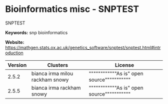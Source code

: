 # Bioinformatics misc - SNPTEST

SNPTEST

**Keywords:** snp bioinformatics

**Website:** <https://mathgen.stats.ox.ac.uk/genetics_software/snptest/snptest.html#introduction>

| Version | Clusters | License |
| ------- | -------- | ------- |
| 2.5.2 | bianca irma milou rackham snowy | """"""""""""As is" open source""""""""""" |
| 2.5.5 | bianca irma rackham snowy | """"""""""""As is" open source""""""""""" |

